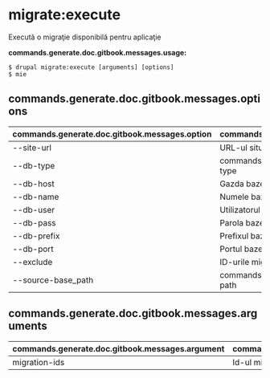 # migrate:execute
Execută o migraţie disponibilă pentru aplicaţie

**commands.generate.doc.gitbook.messages.usage:**
```
$ drupal migrate:execute [arguments] [options]
$ mie  
```

## commands.generate.doc.gitbook.messages.options
commands.generate.doc.gitbook.messages.option | commands.generate.doc.gitbook.messages.details
-------|-------------
--site-url | URL-ul sitului
--db-type | commands.migrate.setup.migrations.options.db-type
--db-host | Gazda bazei de date
--db-name | Numele bazei de date
--db-user | Utilizatorul bazei de date
--db-pass | Parola bazei de date
--db-prefix | Prefixul bazei de date
--db-port | Portul bazei de date
--exclude | ID-urile migraţiilor care vor fi excluse.
--source-base_path | commands.migrate.execute.options.source-base-path

## commands.generate.doc.gitbook.messages.arguments
commands.generate.doc.gitbook.messages.argument | commands.generate.doc.gitbook.messages.details
---------|-------------
migration-ids | Id-ul migraţiei
